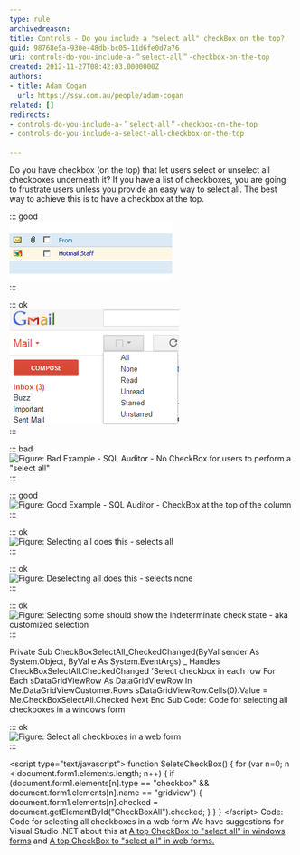 ```yaml
---
type: rule
archivedreason: 
title: Controls - Do you include a "select all" checkBox on the top?
guid: 98768e5a-930e-48db-bc05-11d6fe0d7a76
uri: controls-do-you-include-a-＂select-all＂-checkbox-on-the-top
created: 2012-11-27T08:42:03.0000000Z
authors:
- title: Adam Cogan
  url: https://ssw.com.au/people/adam-cogan
related: []
redirects:
- controls-do-you-include-a-＂select-all＂-checkbox-on-the-top
- controls-do-you-include-a-select-all-checkbox-on-the-top

---
```


Do you have checkbox (on the top) that let users select or unselect all checkboxes underneath it? If you have a list of checkboxes, you are going to frustrate users unless you provide an easy way to select all. The best way to achieve this is to have a checkbox at the top.

<!--endintro-->


::: good  
![Figure: Good Example - Hotmail does this](../../assets/HotmailSelectAll.gif)  
:::


::: ok  
![Figure: Google have done it a different way to provide multiple methods (All, All Read, All Unread, All Starred, and All Unstarred)](../../assets/GmailSelectAll.gif)  
:::


::: bad  
![Figure: Bad Example - SQL Auditor - No CheckBox for users to perform a "select all"](../../assets/SQLAuditorSelectAll\_Bad.jpg)  
:::


::: good  
![Figure: Good Example - SQL Auditor - CheckBox at the top of the column](../../assets/SQLAuditorSelectAll\_good.jpg)  
:::


::: ok  
![Figure: Selecting all does this - selects all](../../assets/SQLAuditorSelectAll\_All.jpg)  
:::


::: ok  
![Figure: Deselecting all does this - selects none](../../assets/SQLAuditorSelectAll\_None.jpg)  
:::


::: ok  
![Figure: Selecting some should show the Indeterminate check state - aka customized selection](../../assets/SQLAuditorSelectAll\_Customize.jpg)  
:::

Private Sub CheckBoxSelectAll\_CheckedChanged(ByVal sender As System.Object, ByVal e As System.EventArgs) \_
Handles CheckBoxSelectAll.CheckedChanged
'Select checkbox in each row
For Each sDataGridViewRow As DataGridViewRow In Me.DataGridViewCustomer.Rows
sDataGridViewRow.Cells(0).Value = Me.CheckBoxSelectAll.Checked
Next
End Sub
Code: Code for selecting all checkboxes in a windows form

::: ok  
![Figure: Select all checkboxes in a web form](../../assets/SelectAllCheckBox\_Web.jpg)  
:::

&lt;script type="text/javascript"&gt;
function SeleteCheckBox()
{ 
for (var n=0; n &lt; document.form1.elements.length; n++) 
{
if (document.form1.elements[n].type == "checkbox" && document.form1.elements[n].name == "gridview")
{
document.form1.elements[n].checked = document.getElementById("CheckBoxAll").checked; 
}
}
} 
&lt;/script&gt;
 Code: Code for selecting all checkboxes in a web form
We have suggestions for Visual Studio .NET about this at [A top CheckBox to "select all" in windows forms](http://www.ssw.com.au/ssw/Standards/BetterSoftwareSuggestions/MSForm.aspx#SelectAllCheckWindows) and [A top CheckBox to "select all" in web forms.](http://www.ssw.com.au/ssw/Standards/BetterSoftwareSuggestions/MSAjax.aspx#SelectAllCheckWeb)
